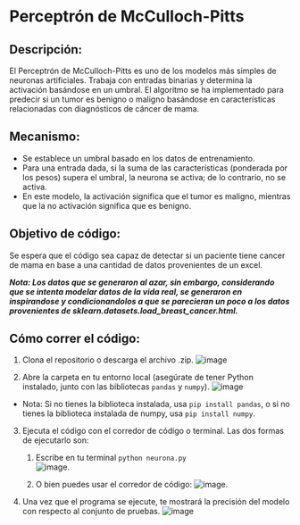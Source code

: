 # Perceptrón de McCulloch-Pitts

## Descripción:

El Perceptrón de McCulloch-Pitts es uno de los modelos más simples de neuronas artificiales. Trabaja con entradas binarias y determina la activación basándose en un umbral. El algoritmo se ha implementado para predecir si un tumor es benigno o maligno basándose en características relacionadas con diagnósticos de cáncer de mama.

## Mecanismo:

- Se establece un umbral basado en los datos de entrenamiento.
- Para una entrada dada, si la suma de las características (ponderada por los pesos) supera el umbral, la neurona se activa; de lo contrario, no se activa.
- En este modelo, la activación significa que el tumor es maligno, mientras que la no activación significa que es benigno.

## Objetivo de código:

Se espera que el código sea capaz de detectar si un paciente tiene cancer de mama en base a una cantidad de datos provenientes de un excel.

**_Nota: Los datos que se generaron al azar, sin embargo, considerando que se intenta modelar datos de la vida real, se generaron en inspirandose y condicionandolos a que se parecieran un poco a los datos provenientes de sklearn.datasets.load_breast_cancer.html._**

## Cómo correr el código:

1. Clona el repositorio o descarga el archivo .zip.
   ![image](https://github.com/RC0ndado/IA_Avanzada/assets/ss1.png)

2. Abre la carpeta en tu entorno local (asegúrate de tener Python instalado, junto con las bibliotecas `pandas` y `numpy`).
   ![image](https://github.com/tuUsuario/tuRepositorio/assets/idImagen2)

- Nota: Si no tienes la biblioteca instalada, usa `pip install pandas`, o si no tienes la biblioteca instalada de numpy, usa `pip install numpy`.

3. Ejecuta el código con el corredor de código o terminal. Las dos formas de ejecutarlo son:

   1. Escribe en tu terminal `python neurona.py `  
      ![image](https://github.com/tuUsuario/tuRepositorio/assets/idImagen4).

   2. O bien puedes usar el corredor de código:
      ![image](https://github.com/tuUsuario/tuRepositorio/assets/idImagen4).

4. Una vez que el programa se ejecute, te mostrará la precisión del modelo con respecto al conjunto de pruebas.
   ![image](https://github.com/tuUsuario/tuRepositorio/assets/idImagen5)
